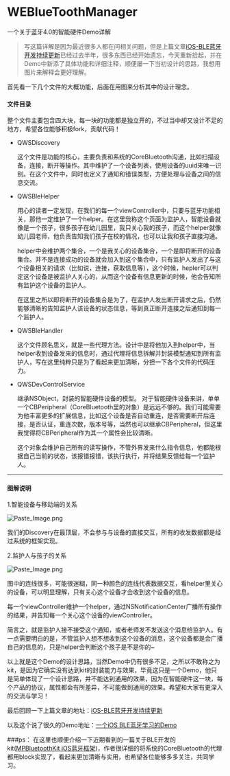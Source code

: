 # WEBlueToothManager

一个关于蓝牙4.0的智能硬件Demo详解

>  写这篇详解是因为最近很多人都在问相关问题，但是上篇文章[iOS-BLE蓝牙开发持续更新](http://blog.yuhanle.com/2015/08/24/ble-development-continuously-update/)已经过去半年，很多东西已经开始遗忘，今天重新拾起，并在Demo中新添了具体功能和详细注释，顺便屡一下当初设计的思路，我想用图片来解释会更好理解。

  首先看一下几个文件的大概功能，后面在用图来分析其中的设计理念。
#### 文件目录
  整个文件主要包含四大块，每一块的功能都是独立开的，不过当中却又设计不足的地方，希望各位能够积极fork，贡献代码！

- QWSDiscovery

  这个文件是功能的核心，主要负责和系统的CoreBluetooth沟通，比如扫描设备，连接，断开等操作。其中维护了一个设备列表，使用设备的uuid来唯一识别。在这个文件中，同时也定义了通知和错误类型，方便处理与设备之间的信息交流。


- QWSBleHelper 

  用心的读者一定发现，在我们的每一个viewController中，只要与蓝牙功能相关，那他一定维护了一个helper。在这里我称这个页面为监护人，智能设备就像是一个孩子，很多孩子在幼儿园里，我只关心我的孩子，而这个helper就像幼儿园老师，他负责告知我们孩子在校的情况，也可以让我和孩子直接沟通。

  helper中会维护两个集合，一个是我关心的设备集合，一个是即将断开的设备集合。并不是连接成功的设备就会加入到这个集合中，只有监护人发出了与这个设备相关的请求（比如说，连接，获取信息等），这个时候，hepler可以判定这个设备是被监护人关心的，从而这个设备有信息更新的时候，他会告知所有监护这个设备的监护人。

  在这里之所以即将断开的设备集合是为了，在监护人发出断开请求之后，仍然能够清晰的告知监护人该设备的状态信息，等到真正断开连接之后通知到每一个监护人。

- QWSBleHandler

  这个文件顾名思义，就是一些代理方法。设计中是将他加入到helper中，当helper收到设备发来的信息时，通过代理将信息拆解并封装模型通知到所有监护人，写在这里纯粹只是为了看起来更加清晰，分担一下各个文件的代码压力。

- QWSDevControlService

  继承NSObject，封装的智能硬件设备的模型。
对于智能硬件设备来讲，单单一个CBPeripheral（CoreBluetooth里的对象）是远远不够的。我们可能需要为他丰富更多的扩展信息，比如这个设备是否自动重连，是否需要断开后连接，是否认证，重连次数，版本号等，当然也可以继承CBPeripheral，但这里我觉得将CBPeripheral作为其一个属性会比较清晰。

  这个对象会维护自己所有的读写操作，不管外界发来什么指令信息，他都能根据自己当前的状态，该报错报错，该执行执行，并将结果反馈给每一个监护人。

***

#### 图解说明

  1.智能设备与移动端的关系

![Paste_Image.png](http://upload-images.jianshu.io/upload_images/545755-487c20b56ddab822.png?imageMogr2/auto-orient/strip%7CimageView2/2/w/1240)

 我们的Discovery在最顶层，不会参与与设备的直接交互，所有的收发数据都是经过系统的框架实现。

  2.监护人与孩子的关系

![Paste_Image.png](http://upload-images.jianshu.io/upload_images/545755-01aabb5e39a0a750.png?imageMogr2/auto-orient/strip%7CimageView2/2/w/1240)

  图中的连线很多，可能很迷糊，同一种颜色的连线代表数据交互，看helper里关心的设备，可以明显理解，只有关心这个设备才会收到这个设备的信息。
  
  每一个viewController维护一个helper，通过NSNotificationCenter广播所有操作的结果，并告知每一个关心这个设备的viewController。
  
  简言之，就是监护人接不接受这个通知，或者老师发不发送这个消息给监护人。有一点需要明白的是，不管监护人想不想收到这个设备的消息，这个设备都是会广播自己的信息的，只是helper会判断这个孩子是不是你的~

  以上就是这个Demo的设计思路，当然Demo中仍有很多不足，之所以不敢称之为kit，是因为它确实没有达到kit的封装能力与效果，毕竟这只是一个Demo，他只是简单体现了一个设计思路，并不能达到通用的效果，因为在智能硬件这一块，每个产品的协议，属性都会有所差异，不可能做到通用的效果。希望和大家有更深入的交流与学习！

  最后回顾一下上篇文章的地址：[iOS-BLE蓝牙开发持续更新](http://blog.yuhanle.com/2015/08/24/ble-development-continuously-update/)
  
  以及这个说了很久的Demo地址：[一个iOS BLE蓝牙学习的Demo](https://github.com/yuhanle/WEBlueToothManager)


###ps：
  在这里也顺便介绍一下近期看到的一篇关于BLE开发的kit([MPBluetoothKit iOS蓝牙框架](http://macpu.github.io/2015/11/04/MPBluetoothKit-iOS%E8%93%9D%E7%89%99%E6%A1%86%E6%9E%B6/))，作者很详细的将系统的CoreBluetooth的代理都用block实现了，看起来更加清晰与实用，也希望各位能够多多关注，共同学习。

